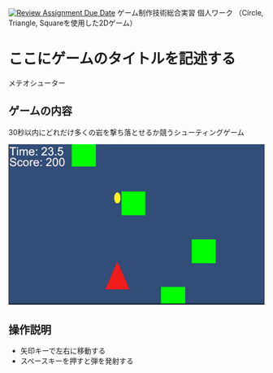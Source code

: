 [![Review Assignment Due Date](https://classroom.github.com/assets/deadline-readme-button-22041afd0340ce965d47ae6ef1cefeee28c7c493a6346c4f15d667ab976d596c.svg)](https://classroom.github.com/a/l0taWXbI)
ゲーム制作技術総合実習 個人ワーク
（Circle, Triangle, Squareを使用した2Dゲーム）

# ここにゲームのタイトルを記述する
メテオシューター
## ゲームの内容
30秒以内にどれだけ多くの岩を撃ち落とせるか競うシューティングゲーム

![画面イメージ](<スクリーンショット 2025-04-28 172101.png>)
## 操作説明
- 矢印キーで左右に移動する
- スペースキーを押すと弾を発射する
